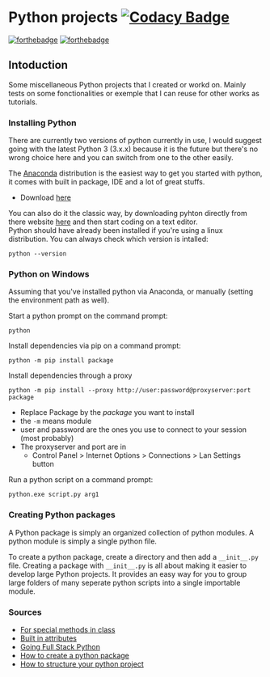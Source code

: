 # Python projects [![Codacy Badge](https://api.codacy.com/project/badge/Grade/79b0234d210c427f95285a15dc4f81e9)](https://www.codacy.com/app/Sylhare/Python_Projects?utm_source=github.com&amp;utm_medium=referral&amp;utm_content=Sylhare/Python_Projects&amp;utm_campaign=Badge_Grade)
[![forthebadge](http://forthebadge.com/images/badges/gluten-free.svg)](http://forthebadge.com) [![forthebadge](http://forthebadge.com/images/badges/built-with-science.svg)](http://forthebadge.com)

## Intoduction 

Some miscellaneous Python projects that I created or workd on. Mainly tests on some fonctionalities or exemple that I can reuse for other works as tutorials.

### Installing Python

There are currently two versions of python currently in use, I would suggest going with the latest Python 3 (3.x.x) because it is the future but there's no wrong choice here and you can switch from one to the other easily.

The [Anaconda](https://www.anaconda.com/) distribution is the easiest way to get you started with python, it comes with built in package, IDE and a lot of great stuffs.

 - Download [here](https://www.anaconda.com/download/)

You can also do it the classic way, by downloading pyhton directly from there website [here](https://www.python.org/downloads/) and then start coding on a text editor. </br>
Python should have already been installed if you're using a linux distribution. You can always check which version is intalled:

	python --version



### Python on Windows

Assuming that you've installed python via Anaconda, or manually (setting the environment path as well).

Start a python prompt on the command prompt:

	python

Install dependencies via pip on a command prompt:

	python -m pip install package

Install dependencies through a proxy

	python -m pip install --proxy http://user:password@proxyserver:port package

- Replace Package by the *package* you want to install
- the `-m` means module
- user and password are the ones you use to connect to your session (most probably)
-  The proxyserver and port are in 
	-  Control Panel > Internet Options > Connections > Lan Settings button

Run a python script on a command prompt:

	python.exe script.py arg1

### Creating Python packages

A Python package is simply an organized collection of python modules. A python module is simply a single python file.

To create a python package, create a directory and then add a `__init__.py` file. 
Creating a package with `__init__.py` is all about making it easier to develop large Python projects. It provides an easy way for you to group large folders of many seperate python scripts into a single importable module.


### Sources

- [For special methods in class](http://www.diveintopython3.net/special-method-names.html)
- [Built in attributes](https://www.tutorialspoint.com/python/python_classes_objects.htm)
- [Going Full Stack Python](https://www.fullstackpython.com/introduction.html)
- [How to create a python package](http://timothybramlett.com/How_to_create_a_Python_Package_with___init__py.html)
- [How to structure your python project](http://docs.python-guide.org/en/latest/writing/structure/)